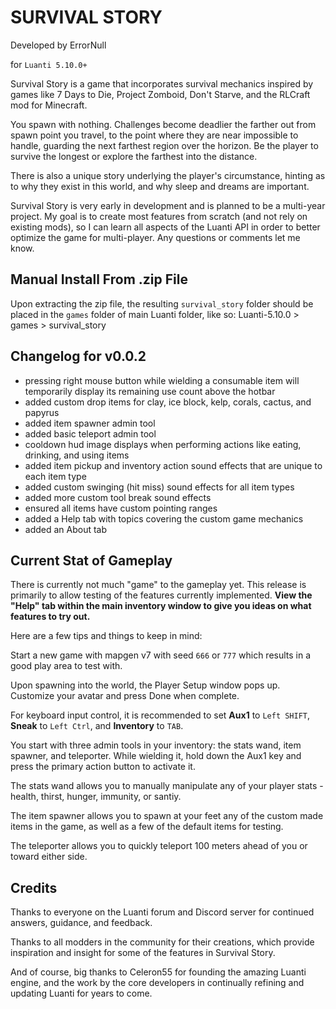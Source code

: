 # SURVIVAL STORY

Developed by ErrorNull

for `Luanti 5.10.0+`

Survival Story is a game that incorporates survival mechanics inspired by games like 7 Days to Die, Project Zomboid, Don't Starve, and the RLCraft mod for Minecraft.

You spawn with nothing. Challenges become deadlier the farther out from spawn point you travel, to the point where they are near impossible to handle, guarding the next farthest region over the horizon. Be the player to survive the longest or explore the farthest into the distance.

There is also a unique story underlying the player's circumstance, hinting as to why they exist in this world, and why sleep and dreams are important.

Survival Story is very early in development and is planned to be a multi-year project. My goal is to create most features from scratch (and not rely on existing mods), so I can learn all aspects of the Luanti API in order to better optimize the game for multi-player. Any questions or comments let me know.

## Manual Install From .zip File
Upon extracting the zip file, the resulting `survival_story` folder should be placed in the `games` folder of main Luanti folder, like so:
	Luanti-5.10.0 > games > survival_story

## Changelog for v0.0.2
- pressing right mouse button while wielding a consumable item will temporarily display its remaining use count above the hotbar
- added custom drop items for clay, ice block, kelp, corals, cactus, and papyrus
- added item spawner admin tool
- added basic teleport admin tool
- cooldown hud image displays when performing actions like eating, drinking, and using items
- added item pickup and inventory action sound effects that are unique to each item type
- added custom swinging (hit miss) sound effects for all item types
- added more custom tool break sound effects
- ensured all items have custom pointing ranges
- added a Help tab with topics covering the custom game mechanics
- added an About tab

## Current Stat of Gameplay
There is currently not much "game" to the gameplay yet. This release is primarily to allow testing of the features currently implemented. **View the "Help" tab within the main inventory window to give you ideas on what features to try out.**

Here are a few tips and things to keep in mind:

Start a new game with mapgen v7 with seed `666` or `777` which results in a good play area to test with.

Upon spawning into the world, the Player Setup window pops up. Customize your avatar and press Done when complete.

For keyboard input control, it is recommended to set **Aux1** to `Left SHIFT`, **Sneak** to `Left Ctrl`, and **Inventory** to `TAB`. 

You start with three admin tools in your inventory: the stats wand, item spawner, and teleporter. While wielding it, hold down the Aux1 key and press the primary action button to activate it. 

The stats wand allows you to manually manipulate any of your player stats - health, thirst, hunger, immunity, or santiy.

The item spawner allows you to spawn at your feet any of the custom made items in the game, as well as a few of the default items for testing.

The teleporter allows you to quickly teleport 100 meters ahead of you or toward either side.

## Credits
Thanks to everyone on the Luanti forum and Discord server for continued answers, guidance, and feedback.

Thanks to all modders in the community for their creations, which provide inspiration and insight for some of the features in Survival Story.

And of course, big thanks to Celeron55 for founding the amazing Luanti engine, and the work by the core developers in continually refining and updating Luanti for years to come.